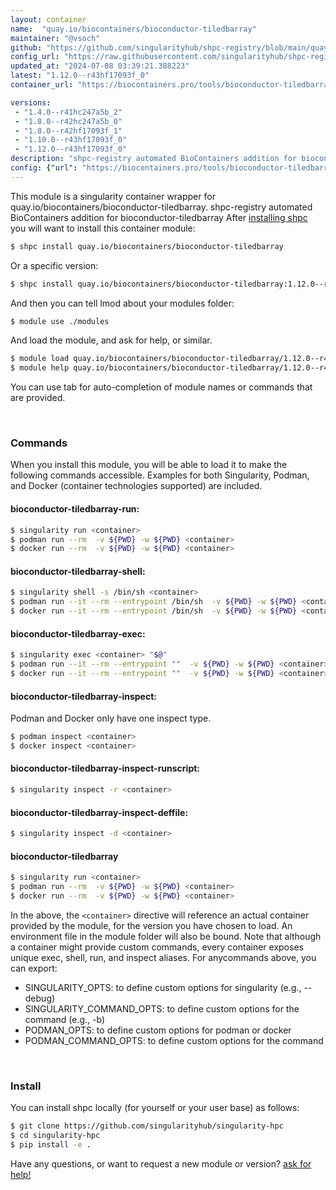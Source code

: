 ```yaml
---
layout: container
name:  "quay.io/biocontainers/bioconductor-tiledbarray"
maintainer: "@vsoch"
github: "https://github.com/singularityhub/shpc-registry/blob/main/quay.io/biocontainers/bioconductor-tiledbarray/container.yaml"
config_url: "https://raw.githubusercontent.com/singularityhub/shpc-registry/main/quay.io/biocontainers/bioconductor-tiledbarray/container.yaml"
updated_at: "2024-07-08 03:39:21.388223"
latest: "1.12.0--r43hf17093f_0"
container_url: "https://biocontainers.pro/tools/bioconductor-tiledbarray"

versions:
 - "1.4.0--r41hc247a5b_2"
 - "1.8.0--r42hc247a5b_0"
 - "1.8.0--r42hf17093f_1"
 - "1.10.0--r43hf17093f_0"
 - "1.12.0--r43hf17093f_0"
description: "shpc-registry automated BioContainers addition for bioconductor-tiledbarray"
config: {"url": "https://biocontainers.pro/tools/bioconductor-tiledbarray", "maintainer": "@vsoch", "description": "shpc-registry automated BioContainers addition for bioconductor-tiledbarray", "latest": {"1.12.0--r43hf17093f_0": "sha256:d3fd603123f7dcee971b807924aff7335730ef06fd55415d2f4ac411d7db983c"}, "tags": {"1.4.0--r41hc247a5b_2": "sha256:5a7cbb1f90694692d64a10f12cf77762a619dbdda3b385c5ad91d9e3c2aed411", "1.8.0--r42hc247a5b_0": "sha256:141df3ec85aafeefb4d5424a55eb1b357f0774da9825d393eb41d9adf0fb84ce", "1.8.0--r42hf17093f_1": "sha256:83557add720beccc17449460405ec1d5edf426924505b7a664af9c420c1f4a2d", "1.10.0--r43hf17093f_0": "sha256:4045f094603c67f0dcc67e1b6cd436a20282c1fd4f89cc84ab1dab5767b9c05d", "1.12.0--r43hf17093f_0": "sha256:d3fd603123f7dcee971b807924aff7335730ef06fd55415d2f4ac411d7db983c"}, "docker": "quay.io/biocontainers/bioconductor-tiledbarray"}
---
```


This module is a singularity container wrapper for quay.io/biocontainers/bioconductor-tiledbarray.
shpc-registry automated BioContainers addition for bioconductor-tiledbarray
After [installing shpc](#install) you will want to install this container module:


```bash
$ shpc install quay.io/biocontainers/bioconductor-tiledbarray
```

Or a specific version:

```bash
$ shpc install quay.io/biocontainers/bioconductor-tiledbarray:1.12.0--r43hf17093f_0
```

And then you can tell lmod about your modules folder:

```bash
$ module use ./modules
```

And load the module, and ask for help, or similar.

```bash
$ module load quay.io/biocontainers/bioconductor-tiledbarray/1.12.0--r43hf17093f_0
$ module help quay.io/biocontainers/bioconductor-tiledbarray/1.12.0--r43hf17093f_0
```

You can use tab for auto-completion of module names or commands that are provided.

<br>

### Commands

When you install this module, you will be able to load it to make the following commands accessible.
Examples for both Singularity, Podman, and Docker (container technologies supported) are included.

#### bioconductor-tiledbarray-run:

```bash
$ singularity run <container>
$ podman run --rm  -v ${PWD} -w ${PWD} <container>
$ docker run --rm  -v ${PWD} -w ${PWD} <container>
```

#### bioconductor-tiledbarray-shell:

```bash
$ singularity shell -s /bin/sh <container>
$ podman run --it --rm --entrypoint /bin/sh  -v ${PWD} -w ${PWD} <container>
$ docker run --it --rm --entrypoint /bin/sh  -v ${PWD} -w ${PWD} <container>
```

#### bioconductor-tiledbarray-exec:

```bash
$ singularity exec <container> "$@"
$ podman run --it --rm --entrypoint ""  -v ${PWD} -w ${PWD} <container> "$@"
$ docker run --it --rm --entrypoint ""  -v ${PWD} -w ${PWD} <container> "$@"
```

#### bioconductor-tiledbarray-inspect:

Podman and Docker only have one inspect type.

```bash
$ podman inspect <container>
$ docker inspect <container>
```

#### bioconductor-tiledbarray-inspect-runscript:

```bash
$ singularity inspect -r <container>
```

#### bioconductor-tiledbarray-inspect-deffile:

```bash
$ singularity inspect -d <container>
```



#### bioconductor-tiledbarray

```bash
$ singularity run <container>
$ podman run --rm  -v ${PWD} -w ${PWD} <container>
$ docker run --rm  -v ${PWD} -w ${PWD} <container>
```


In the above, the `<container>` directive will reference an actual container provided
by the module, for the version you have chosen to load. An environment file in the
module folder will also be bound. Note that although a container
might provide custom commands, every container exposes unique exec, shell, run, and
inspect aliases. For anycommands above, you can export:

 - SINGULARITY_OPTS: to define custom options for singularity (e.g., --debug)
 - SINGULARITY_COMMAND_OPTS: to define custom options for the command (e.g., -b)
 - PODMAN_OPTS: to define custom options for podman or docker
 - PODMAN_COMMAND_OPTS: to define custom options for the command

<br>

### Install

You can install shpc locally (for yourself or your user base) as follows:

```bash
$ git clone https://github.com/singularityhub/singularity-hpc
$ cd singularity-hpc
$ pip install -e .
```

Have any questions, or want to request a new module or version? [ask for help!](https://github.com/singularityhub/singularity-hpc/issues)
